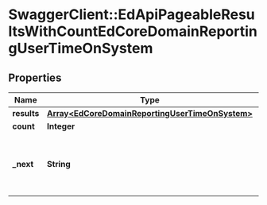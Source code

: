 # SwaggerClient::EdApiPageableResultsWithCountEdCoreDomainReportingUserTimeOnSystem

## Properties
Name | Type | Description | Notes
------------ | ------------- | ------------- | -------------
**results** | [**Array&lt;EdCoreDomainReportingUserTimeOnSystem&gt;**](EdCoreDomainReportingUserTimeOnSystem.md) |  | [optional] 
**count** | **Integer** |  | [optional] 
**_next** | **String** | Total number of &lt;typeparamref name&#x3D;\&quot;T\&quot; /&gt; entities, while the {Ed.Api.PageableResultsWithCount&#x60;1.NextUrl} reflects what is supported  through paging, providing the url for the next request of paged entities. | [optional] 


